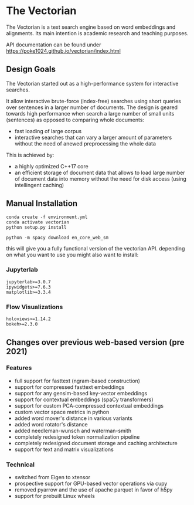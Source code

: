 # The Vectorian

The Vectorian is a text search engine based on word embeddings and
alignments. Its main intention is academic research and teaching purposes.

API documentation can be found under https://poke1024.github.io/vectorian/index.html

## Design Goals

The Vectorian started out as a high-performance system for interactive searches.

It allow interactive brute-force (index-free) searches using short
queries over sentences in a larger number of documents. The design
is geared towards high performance when search a large number of
small units (sentences) as opposed to comparing whole documents:

* fast loading of large corpus
* interactive searches that can vary a larger amount of parameters
without the need of anewed preprocessing the whole data

This is achieved by:

* a highly optimized C++17 core
* an efficient storage of document data that allows to load large
number of document data into memory without the need for disk access
(using intellingent caching)

## Manual Installation

```
conda create -f environment.yml
conda activate vectorian
python setup.py install

python -m spacy download en_core_web_sm
```

this will give you a fully functional version of the vectorian API.
depending on what you want to use you might also want to install:

### Jupyterlab

```
jupyterlab>=3.0.7
ipywidgets>=7.6.3
matplotlib>=3.3.4
```

### Flow Visualizations

```
holoviews>=1.14.2
bokeh>=2.3.0
```

## Changes over previous web-based version (pre 2021)

### Features

* full support for fasttext (ngram-based construction)
* support for compressed fasttext embeddings
* support for any gensim-based key-vector embeddings
* support for contextual embeddings (spaCy transformers)
* support for custom PCA-compressed contextual embeddings
* custom vector space metrics in python
* added word mover's distance in various variants
* added word rotator's distance
* added needleman-wunsch and waterman-smith
* completely redesigned token normalization pipeline
* completely redesigned document storage and caching architecture
* support for text and matrix visualizations

### Technical

* switched from Eigen to xtensor
* prospective support for GPU-based vector operations via cupy
* removed pyarrow and the use of apache parquet in favor of h5py
* support for prebuilt Linux wheels
